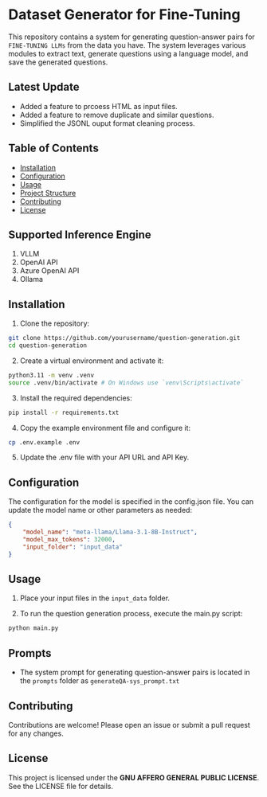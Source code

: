 # Dataset Generator for Fine-Tuning
This repository contains a system for generating question-answer pairs for `FINE-TUNING LLMs` from the data you have. The system leverages various modules to extract text, generate questions using a language model, and save the generated questions.

## Latest Update
- Added a feature to prcoess HTML as input files.
- Added a feature to remove duplicate and similar questions.
- Simplified the JSONL ouput format cleaning process.

## Table of Contents

- [Installation](#installation)
- [Configuration](#configuration)
- [Usage](#usage)
- [Project Structure](#project-structure)
- [Contributing](#contributing)
- [License](#license)

## Supported Inference Engine
1. VLLM
2. OpenAI API
3. Azure OpenAI API
4. Ollama

## Installation
1. Clone the repository:
```sh
git clone https://github.com/yourusername/question-generation.git
cd question-generation
```

2. Create a virtual environment and activate it:
```sh
python3.11 -m venv .venv
source .venv/bin/activate # On Windows use `venv\Scripts\activate`
```

3. Install the required dependencies:
```sh
pip install -r requirements.txt
```

4. Copy the example environment file and configure it:
```sh
cp .env.example .env
```

5. Update the .env file with your API URL and API Key.

## Configuration
The configuration for the model is specified in the config.json file. You can update the model name or other parameters as needed:
```json
{
    "model_name": "meta-llama/Llama-3.1-8B-Instruct",
    "model_max_tokens": 32000,
    "input_folder": "input_data"
}
```

## Usage

1. Place your input files in the `input_data` folder.

2. To run the question generation process, execute the main.py script:
```sh
python main.py
```

## Prompts

- The system prompt for generating question-answer pairs is located in the `prompts` folder as `generateQA-sys_prompt.txt`

## Contributing
Contributions are welcome! Please open an issue or submit a pull request for any changes.

## License
This project is licensed under the **GNU AFFERO GENERAL PUBLIC LICENSE**. See the LICENSE file for details.
